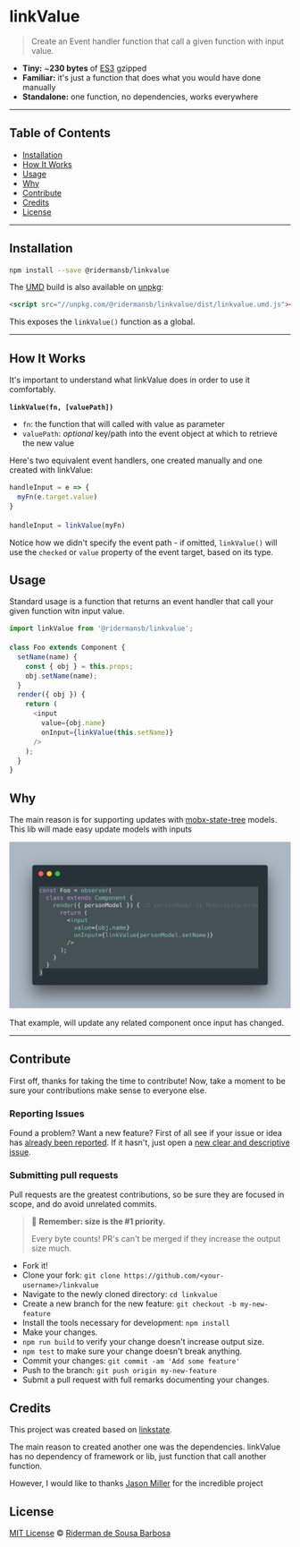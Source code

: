 # linkValue

> Create an Event handler function that call a given function with input value.

-   **Tiny:** ~**230 bytes** of [ES3](https://unpkg.com/linkvalye) gzipped
-   **Familiar:** it's just a function that does what you would have done manually
-   **Standalone:** one function, no dependencies, works everywhere

* * *

## Table of Contents

-   [Installation](#installation)
-   [How It Works](#how-it-works)
-   [Usage](#usage)
-   [Why](#why)
-   [Contribute](#contribute)
-   [Credits](#credits)
-   [License](#license)

* * *

## Installation

```sh
npm install --save @ridermansb/linkvalue
```

The [UMD](https://github.com/umdjs/umd) build is also available on [unpkg](https://unpkg.com/linkvalue/dist/linkvalue.umd.js):

```html
<script src="//unpkg.com/@ridermansb/linkvalue/dist/linkvalue.umd.js"></script>
```

This exposes the `linkValue()` function as a global.

* * *

## How It Works

It's important to understand what linkValue does in order to use it comfortably.

**`linkValue(fn, [valuePath])`**

- `fn`: the function that will called with value as parameter
- `valuePath`: _optional_ key/path into the event object at which to retrieve the new value


Here's two equivalent event handlers, one created manually and one created with linkValue:

```js
handleInput = e => {
  myFn(e.target.value)
}

handleInput = linkValue(myFn)
```

Notice how we didn't specify the event path - if omitted, `linkValue()` will use the `checked` or `value` property of the event target, based on its type.

## Usage

Standard usage is a function that returns an event handler that call your given function witn input value.

```js
import linkValue from '@ridermansb/linkvalue';

class Foo extends Component {
  setName(name) {
    const { obj } = this.props;
    obj.setName(name);
  }
  render({ obj }) {
    return (
      <input
        value={obj.name}
        onInput={linkValue(this.setName)}
      />
    );
  }
}
```

## Why

The main reason is for supporting updates with [mobx-state-tree][mst] models.   
This lib will made easy update models with inputs

![example.png](example.png)

That example, will update any related component once input has changed.

* * *

## Contribute

First off, thanks for taking the time to contribute!
Now, take a moment to be sure your contributions make sense to everyone else.

### Reporting Issues

Found a problem? Want a new feature? First of all see if your issue or idea has [already been reported](../../issues).
If it hasn't, just open a [new clear and descriptive issue](../../issues/new).

### Submitting pull requests

Pull requests are the greatest contributions, so be sure they are focused in scope, and do avoid unrelated commits.

> 💁 **Remember: size is the #1 priority.**
>
> Every byte counts! PR's can't be merged if they increase the output size much.

-   Fork it!
-   Clone your fork: `git clone https://github.com/<your-username>/linkvalue`
-   Navigate to the newly cloned directory: `cd linkvalue`
-   Create a new branch for the new feature: `git checkout -b my-new-feature`
-   Install the tools necessary for development: `npm install`
-   Make your changes.
-   `npm run build` to verify your change doesn't increase output size.
-   `npm test` to make sure your change doesn't break anything.
-   Commit your changes: `git commit -am 'Add some feature'`
-   Push to the branch: `git push origin my-new-feature`
-   Submit a pull request with full remarks documenting your changes.

## Credits

This project was created based on [linkstate][linkstate].

The main reason to created another one was the dependencies. linkValue has no dependency of framework or lib, just function that call another function.

However, I would like to thanks [Jason Miller](https://jasonformat.com/) for the incredible project 

## License

[MIT License](LICENSE.md) © [Riderman de Sousa Barbosa](http://ridermansb.github.io/)

[linkstate]: https://github.com/developit/linkstate
[mst]: https://github.com/mobxjs/mobx-state-tree#identifiers
